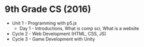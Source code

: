 # 9th Grade CS (2016)

* Unit 1 - Programming with p5.js
  * Day 1 - Introductions, What is comp sci, What is a website
* Cycle 2 - Web Development (HTML, CSS, JS)
* Cycle 3 - Game Development with Unity